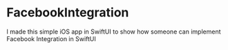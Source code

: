 # FacebookIntegration
I made this simple iOS app in SwiftUI to show how someone can implement Facebook Integration in SwiftUI

